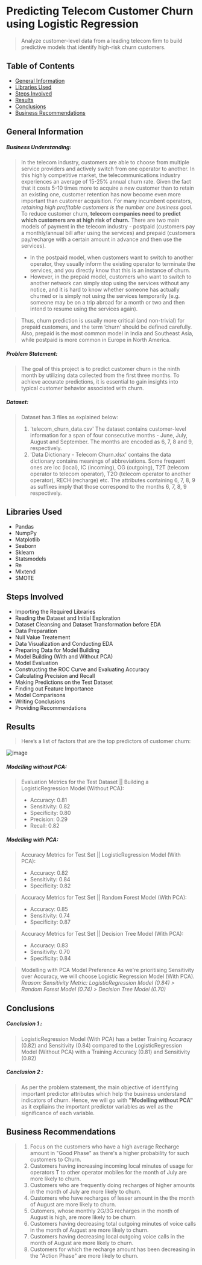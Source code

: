 # Predicting Telecom Customer Churn using Logistic Regression
> Analyze customer-level data from a leading telecom firm to build predictive models that identify high-risk churn customers.


## Table of Contents
* [General Information](#general-information)
* [Libraries Used](#libraries-used)
* [Steps Involved](#steps-involved)
* [Results](#results)
* [Conclusions](#conclusions)
* [Business Recommendations](#business-recommendations)


## General Information

##### **Business Understanding**:
> In the telecom industry, customers are able to choose from multiple service providers and actively switch from one operator to another. In this highly competitive market, the telecommunications industry experiences an average of 15-25% annual churn rate. Given the fact that it costs 5-10 times more to acquire a new customer than to retain an existing one, customer retention has now become even more important than customer acquisition. For many incumbent operators, *retaining high profitable customers is the number one business goal.* To reduce customer churn, **telecom companies need to predict which customers are at high risk of churn.** There are two main models of payment in the telecom industry - postpaid (customers pay a monthly/annual bill after using the services) and prepaid (customers pay/recharge with a certain amount in advance and then use the services).
> - In the postpaid model, when customers want to switch to another operator, they usually inform the existing operator to terminate the services, and you directly know that this is an instance of churn.
> - However, in the prepaid model, customers who want to switch to another network can simply stop using the services without any notice, and it is hard to know whether someone has actually churned or is simply not using the services temporarily (e.g. someone may be on a trip abroad for a month or two and then intend to resume using the services again).

> Thus, churn prediction is usually more critical (and non-trivial) for prepaid customers, and the term ‘churn’ should be defined carefully.  Also, prepaid is the most common model in India and Southeast Asia, while postpaid is more common in Europe in North America.


##### **Problem Statement**: 
> The goal of this project is to predict customer churn in the ninth month by utilizing data collected from the first three months. To achieve accurate predictions, it is essential to gain insights into typical customer behavior associated with churn.

##### **Dataset**:
> Dataset has 3 files as explained below: 
> 1. 'telecom_churn_data.csv' The dataset contains customer-level information for a span of four consecutive months - June, July, August and September. The months are encoded as 6, 7, 8 and 9, respectively. 
> 2. 'Data Dictionary - Telecom Churn.xlsx' contains the data dictionary contains meanings of abbreviations. Some frequent ones are loc (local), IC (incoming), OG (outgoing), T2T (telecom operator to telecom operator), T2O (telecom operator to another operator), RECH (recharge) etc. The attributes containing 6, 7, 8, 9 as suffixes imply that those correspond to the months 6, 7, 8, 9 respectively.

## Libraries Used

- Pandas
- NumpPy
- Matplotlib
- Seaborn
- Sklearn
- Statsmodels
- Re
- Mlxtend
- SMOTE

## Steps Involved

- Importing the Required Libraries
- Reading the Dataset and Initial Exploration
- Dataset Cleansing and Dataset Transformation before EDA
- Data Preparation
- Null Value Treatement
- Data Visualization and Conducting EDA
- Preparing Data for Model Building
- Model Building (With and Without PCA)
- Model Evaluation
- Constructing the ROC Curve and Evaluating Accuracy
- Calculating Precision and Recall
- Making Predictions on the Test Dataset
- Finding out Feature Importance
- Model Comparisons
- Writing Conclusions
- Providing Recommendations

## Results

> Here’s a list of factors that are the top predictors of customer churn:

![image](https://github.com/user-attachments/assets/af982e09-7f51-40d8-8f39-1f1863d6500b)


##### Modelling without PCA:
> Evaluation Metrics for the Test Dataset || Building a LogisticRegression Model (Without PCA):
> - Accuracy: 0.81
> - Sensitivity: 0.82
> - Specificity: 0.80
> - Precision: 0.29
> - Recall: 0.82


##### Modelling with PCA:
> Accuracy Metrics for Test Set || LogisticRegression Model (With PCA):
> - Accuracy: 0.82
> - Sensitivity: 0.84
> - Specificity: 0.82

> Accuracy Metrics for Test Set || Random Forest Model (With PCA):
> - Accuracy: 0.85
> - Sensitivity: 0.74
> - Specificity: 0.87

> Accuracy Metrics for Test Set || Decision Tree Model (With PCA):
> - Accuracy: 0.83
> - Sensitivity: 0.70
> - Specificity: 0.84

> Modelling with PCA Model Preference
> As we're prioritising Sensitivity over Accuracy, we will choose Logistic Regression Model (With PCA).
> *Reason: Sensitivity Metric: LogisticRegression Model (0.84) > Random Forest Model (0.74) > Decision Tree Model (0.70)*


## Conclusions

##### Conclusion 1 : 
> LogisticRegression Model (With PCA) has a better Training Accuracy (0.82) and Sensitivity (0.84) compared to the LogisticRegression Model (Without PCA) with a Training Accuracy (0.81) and Sensitivity (0.82)

##### Conclusion 2 : 
> As per the problem statement, the main objective of identifying important predictor attributes which help the business understand indicators of churn. Hence, we will go with **"Modelling without PCA"** as it expliains the important predictor variables as well as the significance of each variable.


## Business Recommendations

> 1. Focus on the customers who have a high average Recharge amount in "Good Phase" as there's a higher probability for such customers to Churn.
> 2. Customers having increasing incoming local minutes of usage for operators T to other operator mobiles for the month of July are more likely to churn.
> 3. Customers who are frequently doing recharges of higher amounts in the month of July are more likely to churn.
> 4. Customers who have recharges of lesser amount in the the month of August are more likely to churn.
> 5. Cutomers, whose monthly 2G/3G recharges in the month of August is high, are more likely to be churn.
> 6. Customers having decreasing total outgoing minutes of voice calls in the month of August are more likely to churn.
> 7. Customers having decreasing local outgoing voice calls in the month of August are more likely to churn.
> 8. Customers for which the recharge amount has been decreasing in the "Action Phase" are more likely to churn.
